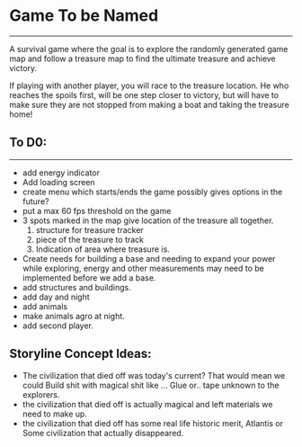 # Game To be Named
---

A survival game where the goal is to explore the randomly generated game map and follow a treasure map to find the ultimate treasure and achieve victory. 

If playing with another player, you will race to the treasure location. He who reaches the spoils first, will be one step closer to victory, but will have to make sure they are not stopped from making a boat and taking the treasure home!

## To D0: 
---
- add energy indicator
- Add loading screen
- create menu which starts/ends the game possibly gives options in the future?
- put a max 60 fps threshold on the game
- 3 spots marked in the map give location of the treasure all together. 
    1. structure for treasure tracker
    2. piece of the treasure to track 
    3. Indication of area where treasure is. 
- Create needs for building a base and needing to expand your power while exploring, energy and other measurements may need to be implemented before we add a base. 
- add structures and buildings. 
- add day and night
- add animals 
- make animals agro at night.
- add second player. 

## Storyline Concept Ideas:
- The civilization that died off was today's current? That would mean we could Build shit with magical shit like ... Glue or.. tape unknown to the explorers.
- the civilization that died off is actually magical and left materials we need to make up.
- the civilization that died off has some real life historic merit, Atlantis or Some civilization that actually disappeared.